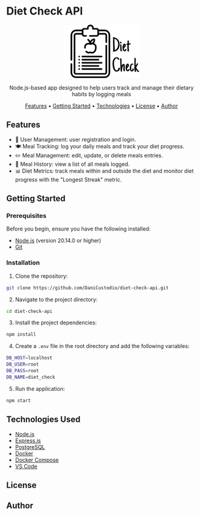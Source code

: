 # Diet Check API

<p align="center">
  <a href="https://unform.dev">
    <img src="./docs/logo.png" width="200" height="141"  alt="Diet Check API">
  </a>
</p>

<p align="center">Node.js-based app designed to help users track and manage their dietary habits by logging meals</p>

<p align="center">
 <a href="#Features">Features</a> •
 <a href="#Getting-Started">Getting Started</a> • 
 <a href="#Technologies-Used">Technologies</a> •  
 <a href="#License">License</a> • 
 <a href="#Author">Author</a>
</p>


## Features
- 👤 User Management: user registration and login.
- 🍽️ Meal Tracking: log your daily meals and track your diet progress.
- ✏️ Meal Management: edit, update, or delete meals entries.
- 📜 Meal History: view a list of all meals logged.
- 📊 Diet Metrics: track meals within and outside the diet and monitor diet progress with the "Longest Streak" metric.



## Getting Started

### Prerequisites

Before you begin, ensure you have the following installed:

- [Node.js](https://nodejs.org/en/download/) (version 20.14.0 or higher)
- [Git](https://git-scm.com/downloads)

### Installation

1. Clone the repository:

```bash
git clone https://github.com/DaniCustodio/diet-check-api.git
```

2. Navigate to the project directory:

```bash
cd diet-check-api
```

3. Install the project dependencies:

```bash
npm install
```

4. Create a `.env` file in the root directory and add the following variables:

```bash
DB_HOST=localhost
DB_USER=root
DB_PASS=root
DB_NAME=diet_check
```

5. Run the application:

```bash
npm start
```

## Technologies Used
- [Node.js](https://nodejs.org/en/)
- [Express.js](https://expressjs.com/)
- [PostgreSQL](https://www.postgresql.org/)
- [Docker](https://www.docker.com/)
- [Docker Compose](https://docs.docker.com/compose/)
- [VS Code](https://code.visualstudio.com/)

## License

## Author